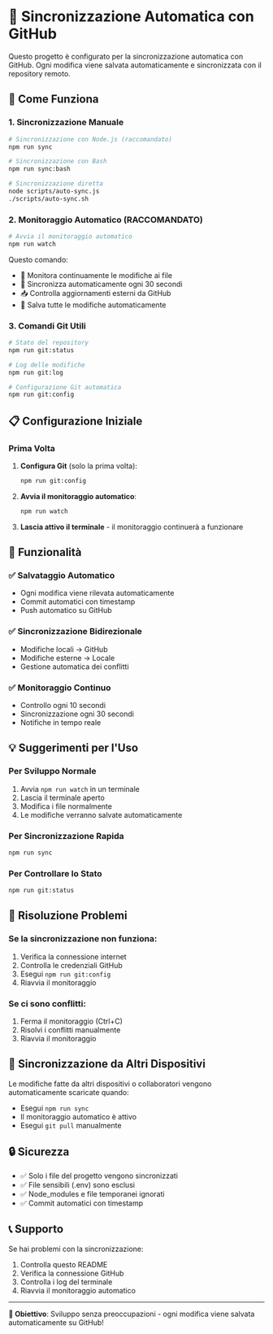 # 🔄 Sincronizzazione Automatica con GitHub

Questo progetto è configurato per la sincronizzazione automatica con GitHub. Ogni modifica viene salvata automaticamente e sincronizzata con il repository remoto.

## 🚀 Come Funziona

### 1. **Sincronizzazione Manuale**
```bash
# Sincronizzazione con Node.js (raccomandato)
npm run sync

# Sincronizzazione con Bash
npm run sync:bash

# Sincronizzazione diretta
node scripts/auto-sync.js
./scripts/auto-sync.sh
```

### 2. **Monitoraggio Automatico (RACCOMANDATO)**
```bash
# Avvia il monitoraggio automatico
npm run watch
```
Questo comando:
- 👀 Monitora continuamente le modifiche ai file
- 🔄 Sincronizza automaticamente ogni 30 secondi
- 📥 Controlla aggiornamenti esterni da GitHub
- 💾 Salva tutte le modifiche automaticamente

### 3. **Comandi Git Utili**
```bash
# Stato del repository
npm run git:status

# Log delle modifiche
npm run git:log

# Configurazione Git automatica
npm run git:config
```

## 📋 Configurazione Iniziale

### Prima Volta
1. **Configura Git** (solo la prima volta):
   ```bash
   npm run git:config
   ```

2. **Avvia il monitoraggio automatico**:
   ```bash
   npm run watch
   ```

3. **Lascia attivo il terminale** - il monitoraggio continuerà a funzionare

## 🔧 Funzionalità

### ✅ **Salvataggio Automatico**
- Ogni modifica viene rilevata automaticamente
- Commit automatici con timestamp
- Push automatico su GitHub

### ✅ **Sincronizzazione Bidirezionale**
- Modifiche locali → GitHub
- Modifiche esterne → Locale
- Gestione automatica dei conflitti

### ✅ **Monitoraggio Continuo**
- Controllo ogni 10 secondi
- Sincronizzazione ogni 30 secondi
- Notifiche in tempo reale

## 💡 Suggerimenti per l'Uso

### **Per Sviluppo Normale**
1. Avvia `npm run watch` in un terminale
2. Lascia il terminale aperto
3. Modifica i file normalmente
4. Le modifiche verranno salvate automaticamente

### **Per Sincronizzazione Rapida**
```bash
npm run sync
```

### **Per Controllare lo Stato**
```bash
npm run git:status
```

## 🚨 Risoluzione Problemi

### **Se la sincronizzazione non funziona:**
1. Verifica la connessione internet
2. Controlla le credenziali GitHub
3. Esegui `npm run git:config`
4. Riavvia il monitoraggio

### **Se ci sono conflitti:**
1. Ferma il monitoraggio (Ctrl+C)
2. Risolvi i conflitti manualmente
3. Riavvia il monitoraggio

## 📱 Sincronizzazione da Altri Dispositivi

Le modifiche fatte da altri dispositivi o collaboratori vengono automaticamente scaricate quando:
- Esegui `npm run sync`
- Il monitoraggio automatico è attivo
- Esegui `git pull` manualmente

## 🔒 Sicurezza

- ✅ Solo i file del progetto vengono sincronizzati
- ✅ File sensibili (.env) sono esclusi
- ✅ Node_modules e file temporanei ignorati
- ✅ Commit automatici con timestamp

## 📞 Supporto

Se hai problemi con la sincronizzazione:
1. Controlla questo README
2. Verifica la connessione GitHub
3. Controlla i log del terminale
4. Riavvia il monitoraggio automatico

---

**🎯 Obiettivo**: Sviluppo senza preoccupazioni - ogni modifica viene salvata automaticamente su GitHub!
